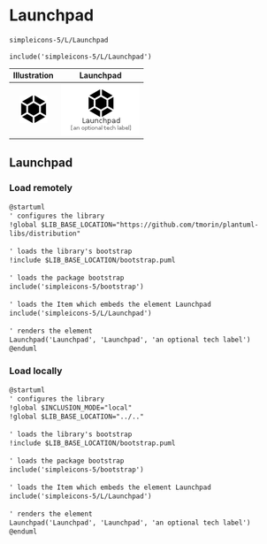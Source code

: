 # Launchpad


```text
simpleicons-5/L/Launchpad
```

```text
include('simpleicons-5/L/Launchpad')
```



| Illustration | Launchpad |
| :---: | :---: |
| ![illustration for Illustration](../../simpleicons-5/L/Launchpad.png) | ![illustration for Launchpad](../../simpleicons-5/L/Launchpad.Local.png) |




## Launchpad

### Load remotely
```plantuml
@startuml
' configures the library
!global $LIB_BASE_LOCATION="https://github.com/tmorin/plantuml-libs/distribution"

' loads the library's bootstrap
!include $LIB_BASE_LOCATION/bootstrap.puml

' loads the package bootstrap
include('simpleicons-5/bootstrap')

' loads the Item which embeds the element Launchpad
include('simpleicons-5/L/Launchpad')

' renders the element
Launchpad('Launchpad', 'Launchpad', 'an optional tech label')
@enduml
```

### Load locally
```plantuml
@startuml
' configures the library
!global $INCLUSION_MODE="local"
!global $LIB_BASE_LOCATION="../.."

' loads the library's bootstrap
!include $LIB_BASE_LOCATION/bootstrap.puml

' loads the package bootstrap
include('simpleicons-5/bootstrap')

' loads the Item which embeds the element Launchpad
include('simpleicons-5/L/Launchpad')

' renders the element
Launchpad('Launchpad', 'Launchpad', 'an optional tech label')
@enduml
```

